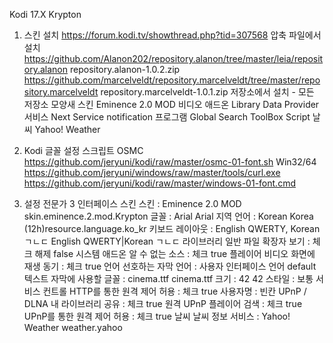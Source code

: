 Kodi 17.X Krypton

01. 스킨 설치
	https://forum.kodi.tv/showthread.php?tid=307568
	압축 파일에서 설치
		https://github.com/Alanon202/repository.alanon/tree/master/leia/repository.alanon
		repository.alanon-1.0.2.zip
		https://github.com/marcelveldt/repository.marcelveldt/tree/master/repository.marcelveldt
		repository.marcelveldt-1.0.1.zip
	저장소에서 설치 - 모든 저장소
		모양새
			스킨
				Eminence 2.0 MOD
		비디오 애드온
			Library Data Provider
		서비스
			Next Service notification
		프로그램
			Global Search
			ToolBox Script
		날씨
		Yahoo! Weather

02. Kodi 글꼴 설정 스크립트
	OSMC
		https://github.com/jeryuni/kodi/raw/master/osmc-01-font.sh
	Win32/64
		https://github.com/jeryuni/windows/raw/master/tools/curl.exe
		https://github.com/jeryuni/kodi/raw/master/windows-01-font.cmd

03. 설정
	전문가
	<general><settinglevel>3</settinglevel></general>
	인터페이스
		스킨
			스킨 : Eminence 2.0 MOD
			<lookandfeel><skin>skin.eminence.2.mod.Krypton</skin></lookandfeel>
			글꼴 : Arial
			<lookandfeel><font>Arial</font></lookandfeel>
		지역
			언어 : Korean
			<locale><country>Korea (12h)</country><language>resource.language.ko_kr</language></locale>
			키보드 레이아웃 : English QWERTY, Korean ㄱㄴㄷ
			<locale><keyboardlayouts>English QWERTY|Korean ㄱㄴㄷ</keyboardlayouts></locale>
	라이브러리
		일반
			파일 확장자 보기 : 체크 해제
			<filelists><showextensions>false</showextensions></filelists>
	시스템
		애드온
			알 수 없는 소스 : 체크
			<addons><unknownsources>true</unknownsources></addons>
	플레이어
		비디오
			화면에 재생 동기 : 체크
			<videoplayer><usedisplayasclock>true</usedisplayasclock></videoplayer>
		언어
			선호하는 자막 언어 : 사용자 인터페이스 언어
			<locale><subtitlelanguage>default</subtitlelanguage></locale>
			텍스트 자막에 사용할 글꼴 : cinema.ttf
			<subtitles><font>cinema.ttf</font></subtitles>
			크기 : 42
			<subtitles><height>42</height></subtitles>
			스타일 : 보통
			<subtitles><style>0</style></subtitles>
	서비스
		컨트롤
			HTTP를 통한 원격 제어 허용 : 체크
			<services><webserver>true</webserver></services>
			사용자명 : 빈칸
			<services><webserverusername></webserverusername></services>
		UPnP / DLNA
			내 라이브러리 공유 : 체크
			<services><upnpserver>true</upnpserver></services>
			원격 UPnP 플레이어 검색 : 체크
			<services><upnpcontroller>true</upnpcontroller></services>
			UPnP를 통한 원격 제어 허용 : 체크
			<services><upnprenderer>true</upnprenderer></services>
		날씨
			날씨 정보 서비스 : Yahoo! Weather
			<weather><addon>weather.yahoo</addon></weather>
